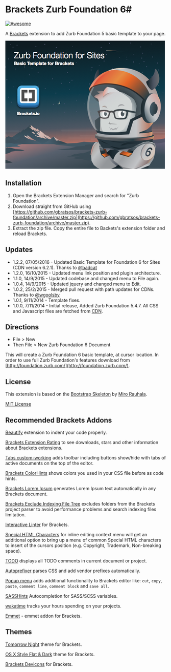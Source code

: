 # Brackets Zurb Foundation 6#

[![Awesome](https://cdn.rawgit.com/sindresorhus/awesome/d7305f38d29fed78fa85652e3a63e154dd8e8829/media/badge.svg)](https://github.com/sindresorhus/awesome)

A [Brackets](http://brackets.io/) extension to add Zurb Foundation 5 basic template to your page.

![Brackets Zurb Foundation 6](image.png)

## Installation ##
1. Open the Brackets Extension Manager and search for "Zurb Foundation".
2. Download straight from GitHub using [https://github.com/gbratsos/brackets-zurb-foundation/archive/master.zip](https://github.com/gbratsos/brackets-zurb-foundation/archive/master.zip).
3. Extract the zip file. Copy the entire file to Backets's extension folder and reload Brackets.

## Updates ##
* 1.2.2, 07/05/2016 - Updated Basic Template for Foundation 6 for Sites (CDN version 6.2.1). Thanks to [@badcat](https://github.com/badcat)
* 1.2.0, 16/10/2015 - Updated menu link position and plugin architecture.
* 1.1.0, 14/9/2015 - Updated codebase and changed menu to File again.
* 1.0.4, 14/9/2015 - Updated jquery and changed menu to Edit.
* 1.0.2, 25/2/2015 - Merged pull request with path updates for CDNs. Thanks to [@wgoolsby](https://github.com/wgoolsby)
* 1.0.1, 9/11/2014 - Template fixes.
* 1.0.0, 7/11/2014 - Initial release, Added Zurb Foundation 5.4.7. All CSS and Javascript files are fetched from [CDN](http://cdnjs.com/libraries/foundation/).

## Directions ##
* File > New
* Then File > New Zurb Foundation 6 Document

This will create a Zurb Foundation 6 basic template, at cursor location.
In order to use full Zurb Foundation's features download from [http://foundation.zurb.com/](http://foundation.zurb.com/).

## License ##
This extension is based on the [Bootstrap Skeleton](https://github.com/mirorauhala/brackets-bootstrap-skeleton) by [Miro Rauhala](https://github.com/mirorauhala).

[MIT License](LICENSE)

## Recommended Brackets Addons ##

[Beautify](https://github.com/drewhamlett/brackets-beautify) extension to indent your code properly.

[Brackets Extension Rating](https://github.com/dnbard/brackets-extension-rating) to see downloads, stars and other information about Brackets extensions.

[Tabs custom-working](https://github.com/DH3ALEJANDRO/custom-work-for-brackets) adds toolbar including buttons show/hide with tabs of active documents on the top of the editor.

[Brackets ColorHints](https://github.com/konstantinkobs/brackets-colorHints) shows colors you used in your CSS file before as code hints.

[Brackets Lorem Ipsum](https://github.com/lkcampbell/brackets-lorem-ipsum) generates Lorem Ipsum text automatically in any Brackets document.

[Brackets Exclude Indexing File Tree](https://github.com/DimitrK/exclude-indexing-filetree) excludes folders from the Brackets project parser to avoid performance problems and search indexing files limitation.

[Interactive Linter](https://github.com/MiguelCastillo/Brackets-InteractiveLinter) for Brackets.

[Special HTML Characters](https://github.com/thaneuk/brackets-special-html-chars) for inline editing context menu will get an additional option to bring up a menu of common Special HTML characters to insert of the cursors position (e.g. Copyright, Trademark, Non-breaking space).

[TODO](https://github.com/mikaeljorhult/brackets-todo) displays all TODO comments in current document or project.

[Autoprefixer](https://github.com/mikaeljorhult/brackets-autoprefixer) parses CSS and add vendor prefixes automatically.

[Popup menu](https://github.com/Denisov21/Popup-menu-extension) adds additional functionality to Brackets editor like: `cut`, `copy`, `paste`,  `comment line`, `comment block` and `save all`.

[SASSHints](https://github.com/konstantinkobs/brackets-SASShints) Autocompletion for SASS/SCSS variables.

[wakatime](https://wakatime.com) tracks your hours spending on your projects.

[Emmet](http://emmet.io/) - emmet addon for Brackets.

## Themes ##

[Tomorrow Night](https://github.com/Brackets-Themes/TomorrowNight) theme for Brackets.

[OS X Style Flat & Dark](https://github.com/aydieneue/brackets-osx-flat-dark-theme) theme for Brackets.

[Brackets Devicons](https://github.com/bvermeule/brackets-devicons) for Brackets.

